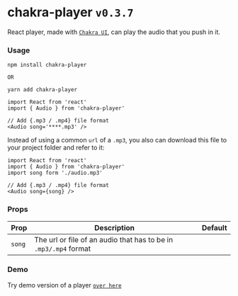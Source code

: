 # chakra-player `v0.3.7`

React player, made with [`Chakra UI`](https://chakra-ui.com/), can play the audio that you push in it.

### Usage

```shell
npm install chakra-player

OR

yarn add chakra-player
```

```shell
import React from 'react'
import { Audio } from 'chakra-player'

// Add {.mp3 / .mp4} file format
<Audio song='****.mp3' />
```

Instead of using a common `url` of a `.mp3`, you also can download this file to your project folder and refer to it:

```shell
import React from 'react'
import { Audio } from 'chakra-player'
import song form './audio.mp3'

// Add {.mp3 / .mp4} file format
<Audio song={song} />
```

### Props

| Prop   | Description                                                      | Default |
| ------ | ---------------------------------------------------------------- | ------- |
| `song` | The url or file of an audio that has to be in `.mp3/.mp4` format |

### Demo

Try demo version of a player [`over here`](https://greendevald1523.github.io/player/)
